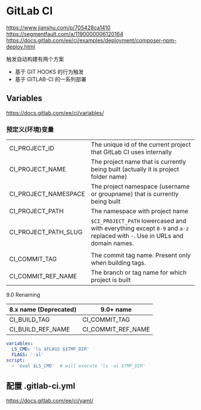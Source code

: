 # GitLab CI

https://www.jianshu.com/p/705428ca1410  
https://segmentfault.com/a/1190000006120164  
https://docs.gitlab.com/ee/ci/examples/deployment/composer-npm-deploy.html

触发自动构建有两个方案
  * 基于 GIT HOOKS 的行为触发
  * 基于 GITLAB-CI 的一系列部署


## Variables

https://docs.gitlab.com/ee/ci/variables/

### 预定义(环境)变量

|||
|----------------------|----------------------------------------------
| CI_PROJECT_ID        | The unique id of the current project that GitLab CI uses internally
| CI_PROJECT_NAME      | The project name that is currently being built (actually it is project folder name)
| CI_PROJECT_NAMESPACE | The project namespace (username or groupname) that is currently being built
| CI_PROJECT_PATH      | The namespace with project name
| CI_PROJECT_PATH_SLUG | `$CI_PROJECT_PATH` lowercased and with everything except `0-9` and `a-z` replaced with `-`. Use in URLs and domain names.
|||
| CI_COMMIT_TAG        | The commit tag name. Present only when building tags.
| CI_COMMIT_REF_NAME   | The branch or tag name for which project is built

9.0 Renaming

| 8.x name (Deprecated) | 9.0+ name
|-----------------------|--------------
| CI_BUILD_TAG          | CI_COMMIT_TAG
| CI_BUILD_REF_NAME     | CI_COMMIT_REF_NAME

```yaml
variables:
  LS_CMD: 'ls $FLAGS $$TMP_DIR'
  FLAGS: '-al'
script:
  - 'eval $LS_CMD'  # will execute 'ls -al $TMP_DIR'
```


## 配置 .gitlab-ci.yml

https://docs.gitlab.com/ee/ci/yaml/

